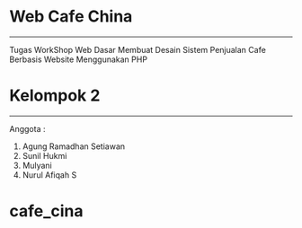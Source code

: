 # **Web Cafe China**

---

Tugas WorkShop Web Dasar Membuat Desain Sistem Penjualan Cafe Berbasis Website Menggunakan PHP

# **Kelompok 2**

---

Anggota :

1. Agung Ramadhan Setiawan
2. Sunil Hukmi
3. Mulyani
4. Nurul Afiqah S

# cafe_cina
